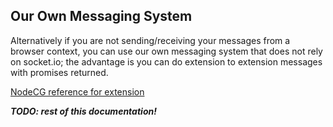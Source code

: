 ## Our Own Messaging System

Alternatively if you are not sending/receiving your messages from a browser context, you can use our own messaging system that does not rely on socket.io; the advantage is you can do extension to extension messages with promises returned.

[NodeCG reference for extension](https://nodecg.com/NodeCG.html#extensions)

***TODO: rest of this documentation!***